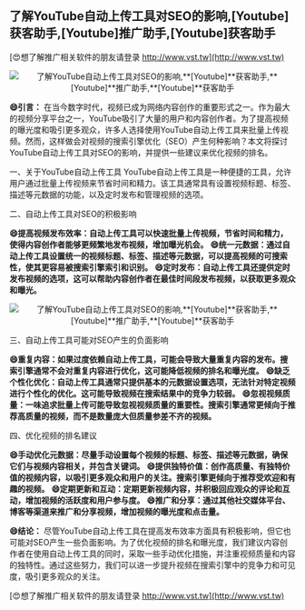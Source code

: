 ## **了解YouTube自动上传工具对SEO的影响,**[Youtube]**获客助手,**[Youtube]**推广助手,**[Youtube]**获客助手**

[😍想了解推广相关软件的朋友请登录 http://www.vst.tw](http://www.vst.tw)

 <center><img src="https://vst.tw/MP4/tuiguang/png/7.png" alt="了解YouTube自动上传工具对SEO的影响,**[Youtube]**获客助手,**[Youtube]**推广助手,**[Youtube]**获客助手"></center>

**😄引言：**
在当今数字时代，视频已成为网络内容创作的重要形式之一。作为最大的视频分享平台之一，YouTube吸引了大量的用户和内容创作者。为了提高视频的曝光度和吸引更多观众，许多人选择使用YouTube自动上传工具来批量上传视频。然而，这样做会对视频的搜索引擎优化（SEO）产生何种影响？本文将探讨YouTube自动上传工具对SEO的影响，并提供一些建议来优化视频的排名。

一、关于YouTube自动上传工具
YouTube自动上传工具是一种便捷的工具，允许用户通过批量上传视频来节省时间和精力。该工具通常具有设置视频标题、标签、描述等元数据的功能，以及定时发布和管理视频的选项。

二、自动上传工具对SEO的积极影响

**😄提高视频发布效率：自动上传工具可以快速批量上传视频，节省时间和精力，使得内容创作者能够更频繁地发布视频，增加曝光机会。**
**😄统一元数据：通过自动上传工具设置统一的视频标题、标签、描述等元数据，可以提高视频的可搜索性，使其更容易被搜索引擎索引和识别。**
**😄定时发布：自动上传工具还提供定时发布视频的选项，这可以帮助内容创作者在最佳时间段发布视频，以获取更多观众和曝光。**

 <center><img src="https://vst.tw/MP4/tuiguang/png/8.png" alt="了解YouTube自动上传工具对SEO的影响,**[Youtube]**获客助手,**[Youtube]**推广助手,**[Youtube]**获客助手"></center>

三、自动上传工具可能对SEO产生的负面影响

**😄重复内容：如果过度依赖自动上传工具，可能会导致大量重复内容的发布。搜索引擎通常不会对重复内容进行优化，这可能降低视频的排名和曝光度。**
**😄缺乏个性化优化：自动上传工具通常只提供基本的元数据设置选项，无法针对特定视频进行个性化的优化。这可能导致视频在搜索结果中的竞争力较弱。**
**😄忽视视频质量：一味追求批量上传可能导致忽视视频质量的重要性。搜索引擎通常更倾向于推荐高质量的视频，而不是数量庞大但质量参差不齐的视频。**

四、优化视频的排名建议

**😄手动优化元数据：尽量手动设置每个视频的标题、标签、描述等元数据，确保它们与视频内容相关，并包含关键词。**
**😄提供独特价值：创作高质量、有独特价值的视频内容，以吸引更多观众和用户的关注。搜索引擎更倾向于推荐受欢迎和有趣的视频。**
**😄定期更新和互动：定期更新视频内容，并积极回应观众的评论和互动，增加视频的活跃度和用户参与度。**
**😄推广和分享：通过其他社交媒体平台、博客等渠道来推广和分享视频，增加视频的曝光度和点击量。**

**😄结论：**
尽管YouTube自动上传工具在提高发布效率方面具有积极影响，但它也可能对SEO产生一些负面影响。为了优化视频的排名和曝光度，我们建议内容创作者在使用自动上传工具的同时，采取一些手动优化措施，并注重视频质量和内容的独特性。通过这些努力，我们可以进一步提升视频在搜索引擎中的竞争力和可见度，吸引更多观众的关注。

[😍想了解推广相关软件的朋友请登录 http://www.vst.tw](http://www.vst.tw)



